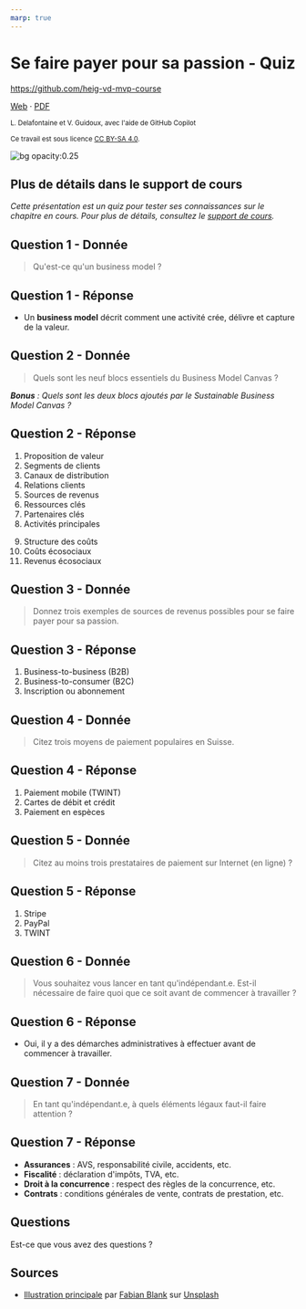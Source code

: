 ```yaml
---
marp: true
---
```


<!--
theme: gaia
size: 16:9
paginate: true
author: L. Delafontaine et V. Guidoux, avec l'aide de GitHub Copilot
title: HEIG-VD MVP Course - Se faire payer pour sa passion - Quiz
description: Quiz sur le chapitre Se faire payer pour sa passion pour le cours MVP à la HEIG-VD, Suisse
url: https://heig-vd-mvp-course.github.io/heig-vd-mvp-course/15-cours-se-faire-payer-pour-sa-passion/03-quiz/index.html
header: "**Se faire payer pour sa passion - Quiz**"
footer: "**HEIG-VD** - MVP Course 2024-2025 - CC BY-SA 4.0"
style: |
    :root {
        --color-background: #fff;
        --color-foreground: #333;
        --color-highlight: #f96;
        --color-dimmed: #888;
        --color-headings: #7d8ca3;
    }
    blockquote {
        font-style: italic;
    }
    table {
        width: 100%;
    }
    h1, h2, h3, h4, h5, h6 {
        color: var(--color-headings);
    }
    h2, h3, h4, h5, h6 {
        font-size: 1.5rem;
    }
    h1 a:link, h2 a:link, h3 a:link, h4 a:link, h5 a:link, h6 a:link {
        text-decoration: none;
    }
    section:not(.lead) > p, blockquote {
        text-align: justify;
    }
    section:has(h1) {
        padding: 50px;
    }
    section:has(h1) > header {
        display: none;
    }
    section > header {
        font-size: 50%;
    }
    .two-columns {
        display: grid;
        grid-template-columns: 1fr 1fr;
        gap: 1rem;
    }
headingDivider: 6
-->

# Se faire payer pour sa passion - Quiz

<!--
_class: lead
_paginate: false
-->

<https://github.com/heig-vd-mvp-course>

[Web][web] · [PDF][pdf]

<small>L. Delafontaine et V. Guidoux, avec l'aide de GitHub Copilot</small>

<small>Ce travail est sous licence [CC BY-SA 4.0][license].</small>

![bg opacity:0.25][illustration-principale]

## Plus de détails dans le support de cours

<!-- _class: lead -->

_Cette présentation est un quiz pour tester ses connaissances sur le chapitre en
cours. Pour plus de détails, consultez le [support de cours][course-material]._

## Question 1 - Donnée

> Qu'est-ce qu'un business model ?

## Question 1 - Réponse

- Un **business model** décrit comment une activité crée, délivre et capture de
  la valeur.

## Question 2 - Donnée

> Quels sont les neuf blocs essentiels du Business Model Canvas ?

_**Bonus** : Quels sont les deux blocs ajoutés par le Sustainable Business Model
Canvas ?_

## Question 2 - Réponse

<div class="two-columns">

<div>

1. Proposition de valeur
2. Segments de clients
3. Canaux de distribution
4. Relations clients
5. Sources de revenus
6. Ressources clés
7. Partenaires clés
8. Activités principales

</div>
<div>

9. Structure des coûts
10. Coûts écosociaux
11. Revenus écosociaux

</div>
</div>

## Question 3 - Donnée

> Donnez trois exemples de sources de revenus possibles pour se faire payer pour
> sa passion.

## Question 3 - Réponse

1. Business-to-business (B2B)
2. Business-to-consumer (B2C)
3. Inscription ou abonnement

## Question 4 - Donnée

> Citez trois moyens de paiement populaires en Suisse.

## Question 4 - Réponse

1. Paiement mobile (TWINT)
2. Cartes de débit et crédit
3. Paiement en espèces

## Question 5 - Donnée

> Citez au moins trois prestataires de paiement sur Internet (en ligne) ?

## Question 5 - Réponse

1. Stripe
2. PayPal
3. TWINT

## Question 6 - Donnée

> Vous souhaitez vous lancer en tant qu'indépendant.e. Est-il nécessaire de
> faire quoi que ce soit avant de commencer à travailler ?

## Question 6 - Réponse

- Oui, il y a des démarches administratives à effectuer avant de commencer à
  travailler.

## Question 7 - Donnée

> En tant qu'indépendant.e, à quels éléments légaux faut-il faire attention ?

## Question 7 - Réponse

- **Assurances** : AVS, responsabilité civile, accidents, etc.
- **Fiscalité** : déclaration d'impôts, TVA, etc.
- **Droit à la concurrence** : respect des règles de la concurrence, etc.
- **Contrats** : conditions générales de vente, contrats de prestation, etc.

## Questions

<!-- _class: lead -->

Est-ce que vous avez des questions ?

## Sources

- [Illustration principale][illustration-principale] par
  [Fabian Blank](https://unsplash.com/@blankerwahnsinn) sur
  [Unsplash](https://unsplash.com/photos/pink-pig-figurine-on-white-surface-pElSkGRA2NU)

<!-- URLs -->

[web]:
	https://heig-vd-mvp-course.github.io/heig-vd-mvp-course/15-cours-se-faire-payer-pour-sa-passion/01-presentation/
[pdf]:
	https://heig-vd-mvp-course.github.io/heig-vd-mvp-course/15-cours-se-faire-payer-pour-sa-passion/01-presentation/15-cours-se-faire-payer-pour-sa-passion-presentation.pdf
[course-material]:
	https://github.com/heig-vd-mvp-course/heig-vd-mvp-course/blob/main/15-cours-se-faire-payer-pour-sa-passion/02-support-de-cours/README.md
[license]:
	https://github.com/heig-vd-mvp-course/heig-vd-mvp-course/blob/main/LICENSE.md

<!-- Illustrations -->

[illustration-principale]:
	https://images.unsplash.com/photo-1459257831348-f0cdd359235f?fit=crop&h=720
